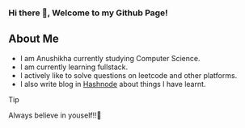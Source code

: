 ### Hi there 👋, Welcome to my Github Page!

## About Me
- I am Anushikha currently studying Computer Science.
- I am currently learning fullstack.
- I actively like to solve questions on leetcode and other platforms.
- I also write blog in [Hashnode](https://hashnode.com/@Anushikha03) about things I have learnt.

>[!TIP]
>Always believe in youself!!:dart:


<!--
**anushi12/anushi12** is a ✨ _special_ ✨ repository because its `README.md` (this file) appears on your GitHub profile.

Here are some ideas to get you started:

- 🔭 I’m currently working on ...
- 🌱 I’m currently learning ...
- 👯 I’m looking to collaborate on ...
- 🤔 I’m looking for help with ...
- 💬 Ask me about ...
- 📫 How to reach me: ...
- 😄 Pronouns: ...
- ⚡ Fun fact: ...
-->
